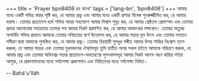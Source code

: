 +++
title = 'Prayer bpn8406 in বাংলা'
tags = ['lang-bn', 'bpn8406']
+++
আমার মধ্যে একটি পবিত্র অন্তর সৃষ্টি কর, হে আমার প্রভু এবং আমার মধ্যে একটি প্রশান্ত বিবেক পুনরুজ্জীবিত কর, হে আমার ভরসা। তোমার প্রত্যাদেশ ধর্মে শক্তির আত্মা সহযোগে আমার বিশ্বাস সুদৃঢ় কর, হে আমার শ্রেষ্ঠতম প্রেমাস্পদ এবং তোমার প্রভার আলোকের সহায়তায় তোমার পথ আমার নিকট প্রকাশিত কর, হে আমার আকাংখার লক্ষ্যস্থল। তোমার অত্যুচ্চ অপার্থিব শক্তির প্রভাবে আমাকে তোমার পবিত্রতার স্বর্গে উত্তোলন কর, হে আমার সত্তার মূল উৎস এবং তোমার সনাতন সমীরণ দ্বারা আমাকে পুলকিত কর, হে আমার প্রভু। তোমার চিরস্থায়ী সুমধুর সঙ্গীত আমার উপর শান্তির নিঃশ্বাস ত্যাগ করুক, হে আমার সহচর এবং তোমার মুখমন্ডলের ঐশ্বর্যসমূহ তুমি ব্যতীত অপর সকল হইতে আমাকে পরিত্রাণ করুক, হে আমার প্রভু এবং তোমার অবিনশ্বর সত্তার প্রত্যাদেশ-অবতরণের সুসংবাদসমূহ আমার নিকট আনন্দ বহন করিয়া লইয়া আসুক, হে প্রকাশমানদের মধ্যে সর্বাপেক্ষা প্রকাশমান এবং নিহিতদের মধ্যে সর্বপেক্ষা নিহিত।

-- Bahá'u'lláh
